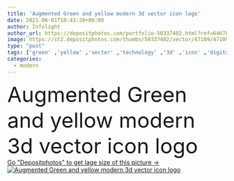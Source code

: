 ```yaml
---
title: 'Augmented Green and yellow modern 3d vector icon logo'
date: 2021-06-01T10:43:28+00:00
author: Infolight
author_url: https://depositphotos.com/portfolio-50337402.html?ref=64678756
image: https://st2.depositphotos.com/thumbs/50337402/vector/47109/471090356/api_thumb_450.jpg?forcejpeg=true
type: "post"
tags: ['green' ,'yellow' ,'vector' ,'technology' ,'3d' ,'icon' ,'digital' ,'electronics' ,'logo' ,'analytic' ,'eps' ,'premium' ,'pie chart' ,'Virtual Reality' ,'augmented' ,'augmented reality' ]
categories: 
  - modern
---
```

<div aling="center">
            <font size="60"> Augmented Green and yellow modern 3d vector icon logo</font>   
</div>
<div>
    <a href='https://st2.depositphotos.com/thumbs/50337402/vector/47109/471090356/api_thumb_450.jpg?forcejpeg=true?ref=64678756' target=_blank > Go "Depositphotos" to get lage size of this picture ->
        <img href='https://st2.depositphotos.com/thumbs/50337402/vector/47109/471090356/api_thumb_450.jpg?forcejpeg=true?ref=64678756' src='https://st2.depositphotos.com/50337402/47109/v/950/depositphotos_471090356-stock-illustration-augmented-green-yellow-modern-vector.jpg?forcejpeg=true' alt='Augmented Green and yellow modern 3d vector icon logo' >
    </a>
</div>
